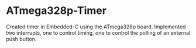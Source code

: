 # ATmega328p-Timer

Created timer in Embedded-C using the ATmega328p board. Implemented two interrupts, one to control timing, one to control the polling of an external push button.